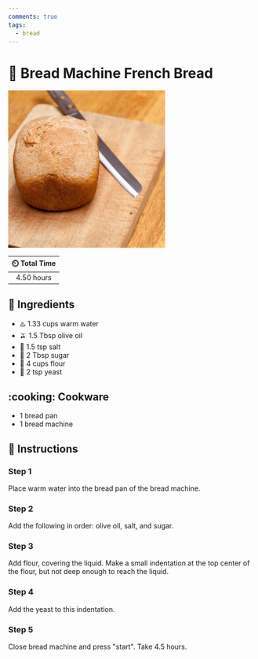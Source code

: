```yaml
---
comments: true
tags:
  - bread
---
```

# :bread: Bread Machine French Bread

![Bread Machine French Bread](../assets/images/bread-machine-french-bread.jpg)

| :timer_clock: Total Time |
|:-----------------------: |
| 4.50 hours |

## :salt: Ingredients

- :hotsprings: 1.33 cups warm water
- :olive: 1.5 Tbsp olive oil
- :salt: 1.5 tsp salt
- :candy: 2 Tbsp sugar
- :ear_of_rice: 4 cups flour
- :microbe: 2 tsp yeast

## :cooking: Cookware

- 1 bread pan
- 1 bread machine

## :pencil: Instructions

### Step 1

Place warm water into the bread pan of the bread machine.

### Step 2

Add the following in order: olive oil, salt, and sugar.

### Step 3

Add flour, covering the liquid. Make a small indentation at the top center of the flour, but not deep enough to reach
the liquid.

### Step 4

Add the yeast to this indentation.

### Step 5

Close bread machine and press "start". Take 4.5 hours.
